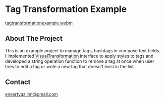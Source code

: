 # Tag Transformation Example

[tagtransformationexample.webm](https://github.com/mutkuensert/Tag-Transformation-Example/assets/97624869/d5869976-8f4c-4a3b-bd89-9301f0bee4b0)


## About The Project
This is an example project to manage tags, hashtags in compose text fields. I implemented [VisualTransformation](https://developer.android.com/reference/kotlin/androidx/compose/ui/text/input/VisualTransformation)
 interface to apply styles to tags and developed a string operation function to remove a tag at once when user tries to edit a tag or write a new tag that doesn't exist in the list.


## Contact
[ensertyazilim@gmail.com](#)
